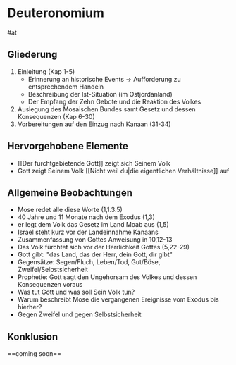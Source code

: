 # Deuteronomium

#at

## Gliederung

1. Einleitung (Kap 1-5)
	* Erinnerung an historische Events -> Aufforderung zu entsprechendem Handeln
	* Beschreibung der Ist-Situation (im Ostjordanland)
	* Der Empfang der Zehn Gebote und die Reaktion des Volkes
1. Auslegung des Mosaischen Bundes samt Gesetz und dessen Konsequenzen (Kap 6-30)
2. Vorbereitungen auf den Einzug nach Kanaan (31-34)

## Hervorgehobene Elemente

- [[Der furchtgebietende Gott]] zeigt sich Seinem Volk
- Gott zeigt Seinem Volk [[Nicht weil du|die eigentlichen Verhältnisse]] auf

## Allgemeine Beobachtungen

-  Mose redet alle diese Worte (1,1.3.5)
- 40 Jahre und 11 Monate nach dem Exodus (1,3)
- er legt dem Volk das Gesetz im Land Moab aus (1,5)
- Israel steht kurz vor der Landeinnahme Kanaans
- Zusammenfassung von Gottes Anweisung in 10,12-13
- Das Volk fürchtet sich vor der Herrlichkeit Gottes (5,22-29)
- Gott gibt: "das Land, das der Herr, dein Gott, dir gibt"
- Gegensätze: Segen/Fluch, Leben/Tod, Gut/Böse, Zweifel/Selbstsicherheit
- Prophetie: Gott sagt den Ungehorsam des Volkes und dessen Konsequenzen voraus
- Was tut Gott und was soll Sein Volk tun?
- Warum beschreibt Mose die vergangenen Ereignisse vom Exodus bis hierher?
- Gegen Zweifel und gegen Selbstsicherheit

## Konklusion

==coming soon==

